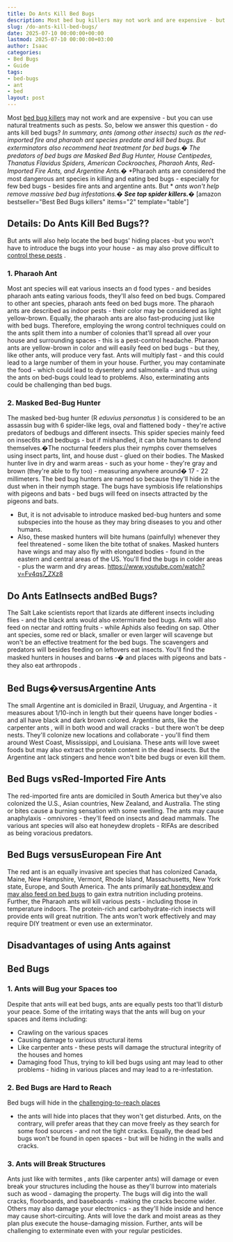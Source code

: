 ```yaml
---
title: Do Ants Kill Bed Bugs
description: Most bed bug killers may not work and are expensive - but you can use natural treatments such as pests. So, below we answer this question - do ants kill bed...
slug: /do-ants-kill-bed-bugs/
date: 2025-07-10 00:00:00+00:00
lastmod: 2025-07-10 00:00:00+03:00
author: Isaac
categories:
- Bed Bugs
- Guide
tags:
- bed-bugs
- ant
- bed
layout: post
---
```

Most
[bed bug killers](https://pestpolicy.com/does-rubbing-alcohol-kill-[bed-bugs](https://pestpolicy.com/do-ants-eat-bed-bugs/)/)
may not work and are expensive - but you can use natural treatments such as pests. So, below we answer this question - do ants kill bed bugs?
*In summary, ants (among other insects) such as the red-imported fire and pharaoh ant species predate and kill bed bugs. But exterminators also recommend heat treatment for bed bugs.�*
*The predators of bed bugs are Masked Bed Bug Hunter, House Centipedes, Thanatus Flavidus Spiders, American Cockroaches, Pharaoh Ants, Red-Imported Fire Ants, and Argentine Ants.�*
*Pharaoh ants are considered the most dangerous ant species in killing and eating bed bugs - especially for few bed bugs - besides fire ants and argentine ants. But *
*ants won't help remove massive bed bug infestations.�*
***See top spider killers.�***
[amazon bestseller="Best Bed Bugs killers" items="2" template="table"]
## Details: Do Ants Kill Bed Bugs??
But ants will also help locate the bed bugs' hiding places -but you won't have to introduce the bugs into your house - as may also prove difficult to
[control these pests](https://nysipm.cornell.edu/whats-bugging-you/bed-bugs/bed-bug-faqs///)
.
### 1. Pharaoh Ant
Most ant species will eat various insects an
d food types - and besides pharaoh ants eating various foods, they'll also feed on bed bugs. Compared to other ant species, pharaoh ants feed on bed bugs more.
The pharaoh ants are described as indoor pests - their color may be considered as light yellow-brown. Equally, the pharaoh ants are also fast-producing just like with bed bugs.
Therefore, employing the wrong control techniques could on the ants split them into a number of colonies that'll spread all over your house and surrounding spaces - this is a pest-control headache.
Pharaon ants are yellow-brown in color and will easily feed on bed bugs - but they, like other ants, will produce very fast. Ants will multiply fast - and this could lead to a large number of them in your house.
Further, you may contaminate the food - which could lead to dysentery and salmonella - and thus using the ants on bed-bugs could lead to problems. Also,
exterminating ants
could be challenging than bed bugs.
### 2. Masked Bed-Bug Hunter
The masked bed-bug hunter (R
*eduvius personatus*
) is considered to be an assassin bug with 6 spider-like legs, oval and flattened body - they're active predators of bedbugs and different insects.
This spider species mainly feed on insec6ts and bedbugs - but if mishandled, it can bite humans to defend themselves.�The nocturnal feeders plus their nymphs cover themselves using insect parts, lint, and house dust - glued on their bodies.
The Masked hunter live in dry and warm areas - such as your home - they're gray and brown (they're able to fly too) - measuring anywhere around� 17 - 22 millimeters.
The bed bug hunters are named so because they'll hide in the dust when in their nymph stage. The bugs have symbiosis life relationships with pigeons and bats - bed bugs will feed on insects attracted by the pigeons and bats.
- But, it is not advisable to introduce masked bed-bug hunters and some subspecies into the house as they may bring diseases to you and other humans.
- Also, these masked hunters will bite humans (painfully) whenever they feel threatened - some liken the bite tothat of snakes.
Masked hunters have wings and may also fly with elongated bodies - found in the eastern and central areas of the US. You'll find the bugs in colder areas - plus the warm and dry areas.
https://www.youtube.com/watch?v=Fv4qs7_ZXz8
## Do Ants EatInsects andBed Bugs?
The Salt Lake scientists report that lizards ate different insects including flies - and the black ants would also exterminate bed bugs. Ants will also feed on nectar and rotting fruits - while Aphids also feeding on sap.
Other ant species, some red or black, smaller or even larger will scavenge but won't be an effective treatment for the bed bugs. The scavengers and predators will besides feeding on leftovers eat insects.
You'll find the masked hunters in houses and barns -� and places with pigeons and bats - they also
eat arthropods
.
## Bed Bugs�versusArgentine Ants
The small Argentine ant is domiciled in Brazil, Uruguay, and Argentina - it measures about 1/10-inch in length but their queens have longer bodies - and all have black and dark brown colored.
Argentine ants, like the
carpenter ants
, will in both wood and wall cracks - but there won't be deep nests. They'll colonize new locations and collaborate - you'll find them around West Coast, Mississippi, and Louisiana.
These ants will love sweet foods but may also extract the protein content in the dead insects. But the Argentine ant lack stingers and hence won't bite bed bugs or even kill them.
## Bed Bugs vsRed-Imported Fire Ants
The red-imported
fire ants are domiciled in South America but they've also colonized the U.S., Asian countries, New Zealand, and Australia.
The sting or bites
cause a burning sensation with some swelling.
The ants may cause anaphylaxis - omnivores - they'll feed on insects and dead mammals.
The various ant species will also eat honeydew droplets - RIFAs are described as being voracious predators.
## Bed Bugs versusEuropean Fire Ant
The red ant is an equally invasive ant species that has colonized Canada, Maine, New Hampshire, Vermont, Rhode Island, Massachusetts, New York state, Europe, and South America.
The ants primarily
[eat honeydew and may also feed on bed bugs](https://pestpolicy.com/what-animals-eat-bed-bugs/)
to gain extra nutrition including proteins. Further, the Pharaoh ants will kill various pests - including those in temperature indoors.
The protein-rich and carbohydrate-rich insects will provide ents will great nutrition. The ants won't work effectively and may require DIY treatment or even use an exterminator.
## Disadvantages of using Ants against
## Bed Bugs
### 1. Ants will Bug your Spaces too
Despite that ants will eat bed bugs, ants are equally pests too that'll disturb your peace. Some of the irritating ways that the ants will bug on your spaces and items including:
- Crawling on the various spaces
- Causing damage to various structural items
- Like carpenter ants - these pests will damage the structural integrity of the houses and homes
- Damaging food
Thus, trying to kill bed bugs using ant may lead to other problems - hiding in various places and may lead to a re-infestation.
### 2. Bed Bugs are Hard to Reach
Bed bugs will hide in the
[challenging-to-reach places](https://pestpolicy.com/where-do-bed-bugs-hide/)
- the ants will hide into places that they won't get disturbed.
Ants, on the contrary, will prefer areas that they can move freely as they search for some food sources - and not the tight cracks.
Equally, the dead bed bugs won't be found in open spaces - but will be hiding in the walls and cracks.
### 3. Ants will Break Structures
Ants just like with
termites
, ants (like carpenter ants) will damage or even break your structures including the house as they'll burrow into materials such as wood - damaging the property.
The bugs will dig into the wall cracks, floorboards, and baseboards - making the cracks become wider. Others may also damage your electronics - as they'll hide inside and hence may cause short-circuiting.
Ants will love the dark and moist areas as they plan plus execute the house-damaging mission. Further, ants will be challenging to exterminate even with your regular pesticides.